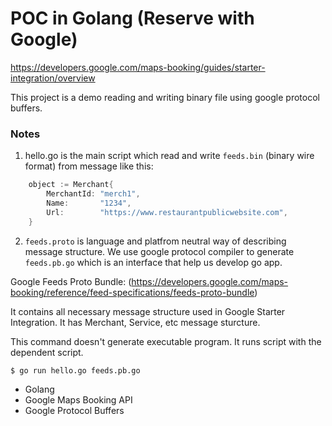 # POC in Golang (Reserve with Google)

https://developers.google.com/maps-booking/guides/starter-integration/overview

This project is a demo reading and writing binary file using google protocol buffers.

### Notes
1. hello.go is the main script which read and write `feeds.bin` (binary wire format) from message like this:
```go
	object := Merchant{
		MerchantId: "merch1",
		Name:       "1234",
		Url:        "https://www.restaurantpublicwebsite.com",
	}
```
2. `feeds.proto` is language and platfrom neutral way of describing message structure. We use google protocol compiler to generate `feeds.pb.go` which is an interface that help us develop go app. 

Google Feeds Proto Bundle: (https://developers.google.com/maps-booking/reference/feed-specifications/feeds-proto-bundle)

It contains all necessary message structure used in Google Starter Integration. It has Merchant, Service, etc message sturcture.

This command doesn't generate executable program. It runs script with the dependent script.
``` sh
$ go run hello.go feeds.pb.go
```

- Golang
- Google Maps Booking API
- Google Protocol Buffers